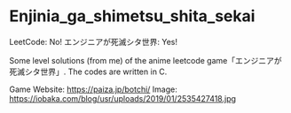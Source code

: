 # Enjinia_ga_shimetsu_shita_sekai
LeetCode: No! エンジニアが死滅シタ世界: Yes!

Some level solutions (from me) of the anime leetcode game「エンジニアが死滅シタ世界」.
The codes are written in C.

Game Website: https://paiza.jp/botchi/
Image: https://iobaka.com/blog/usr/uploads/2019/01/2535427418.jpg
